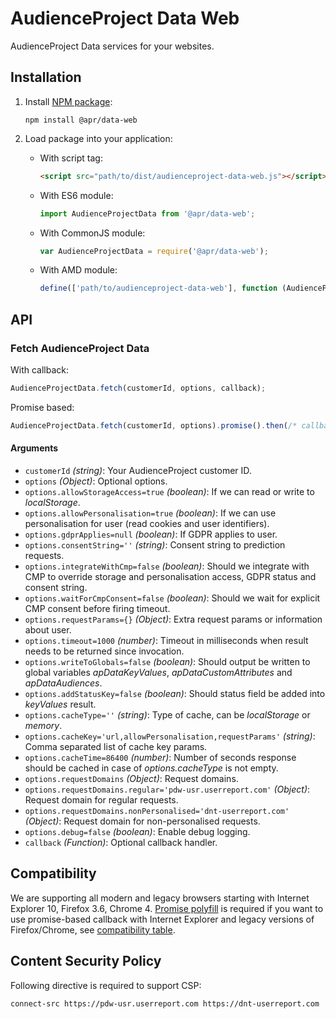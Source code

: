 # AudienceProject Data Web

AudienceProject Data services for your websites.

## Installation

1. Install [NPM package](https://www.npmjs.com/package/@apr/data-web):

    ```shell
    npm install @apr/data-web
    ```

2. Load package into your application:

    * With script tag:

        ```html
        <script src="path/to/dist/audienceproject-data-web.js"></script>
        ```

    * With ES6 module:

        ```javascript
        import AudienceProjectData from '@apr/data-web';
        ```

    * With CommonJS module:

        ```javascript
        var AudienceProjectData = require('@apr/data-web');
        ```

    * With AMD module:

        ```javascript
        define(['path/to/audienceproject-data-web'], function (AudienceProjectData) {});
        ```

## API

### Fetch AudienceProject Data

With callback:

```javascript
AudienceProjectData.fetch(customerId, options, callback);
```

Promise based:

```javascript
AudienceProjectData.fetch(customerId, options).promise().then(/* callback */).catch(/* callback */);
```

#### Arguments

* `customerId` *(string)*: Your AudienceProject customer ID.
* `options` *(Object)*: Optional options.
* `options.allowStorageAccess=true` *(boolean)*: If we can read or write to *localStorage*.
* `options.allowPersonalisation=true` *(boolean)*: If we can use personalisation for user (read cookies and user identifiers).
* `options.gdprApplies=null` *(boolean)*: If GDPR applies to user.
* `options.consentString=''` *(string)*: Consent string to prediction requests.
* `options.integrateWithCmp=false` *(boolean)*: Should we integrate with CMP to override storage and personalisation access, GDPR status and consent string.
* `options.waitForCmpConsent=false` *(boolean)*: Should we wait for explicit CMP consent before firing timeout.
* `options.requestParams={}` *(Object)*: Extra request params or information about user.
* `options.timeout=1000` *(number)*: Timeout in milliseconds when result needs to be returned since invocation.
* `options.writeToGlobals=false` *(boolean)*: Should output be written to global variables *apDataKeyValues*, *apDataCustomAttributes* and *apDataAudiences*.
* `options.addStatusKey=false` *(boolean)*: Should status field be added into *keyValues* result.
* `options.cacheType=''` *(string)*: Type of cache, can be *localStorage* or *memory*.
* `options.cacheKey='url,allowPersonalisation,requestParams'` *(string)*: Comma separated list of cache key params.
* `options.cacheTime=86400` *(number)*: Number of seconds response should be cached in case of *options.cacheType* is not empty.
* `options.requestDomains` *(Object)*: Request domains.
* `options.requestDomains.regular='pdw-usr.userreport.com'` *(Object)*: Request domain for regular requests.
* `options.requestDomains.nonPersonalised='dnt-userreport.com'` *(Object)*: Request domain for non-personalised requests.
* `options.debug=false` *(boolean)*: Enable debug logging.
* `callback` *(Function)*: Optional callback handler.

## Compatibility

We are supporting all modern and legacy browsers starting with Internet Explorer 10, Firefox 3.6, Chrome 4. [Promise polyfill](https://github.com/stefanpenner/es6-promise) is required if you want to use promise-based callback with Internet Explorer and legacy versions of Firefox/Chrome, see [compatibility table](https://caniuse.com/promises).

## Content Security Policy

Following directive is required to support CSP:
```
connect-src https://pdw-usr.userreport.com https://dnt-userreport.com
```
